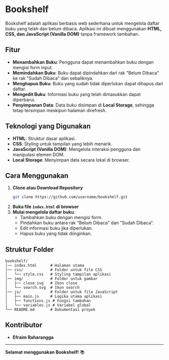 # Bookshelf

Bookshelf adalah aplikasi berbasis web sederhana untuk mengelola daftar buku yang telah dan belum dibaca. Aplikasi ini dibuat menggunakan **HTML, CSS, dan JavaScript (Vanilla DOM)** tanpa framework tambahan.

## Fitur

- **Menambahkan Buku**: Pengguna dapat menambahkan buku dengan mengisi form input.
- **Memindahkan Buku**: Buku dapat dipindahkan dari rak "Belum Dibaca" ke rak "Sudah Dibaca" dan sebaliknya.
- **Menghapus Buku**: Buku yang sudah tidak diperlukan dapat dihapus dari daftar.
- **Mengedit Buku**: Informasi buku yang telah dimasukkan dapat diperbarui.
- **Penyimpanan Data**: Data buku disimpan di **Local Storage**, sehingga tetap tersimpan meskipun halaman direfresh.

## Teknologi yang Digunakan

- **HTML**: Struktur dasar aplikasi.
- **CSS**: Styling untuk tampilan yang lebih menarik.
- **JavaScript (Vanilla DOM)**: Mengelola interaksi pengguna dan manipulasi elemen DOM.
- **Local Storage**: Menyimpan data secara lokal di browser.

## Cara Menggunakan

1. **Clone atau Download Repository**
   ```bash
   git clone https://github.com/username/bookshelf.git
   ```
2. **Buka file `index.html` di browser**
3. **Mulai mengelola daftar buku**:
   - Tambahkan buku dengan mengisi form.
   - Pindahkan buku antara rak "Belum Dibaca" dan "Sudah Dibaca".
   - Edit informasi buku jika diperlukan.
   - Hapus buku yang tidak diinginkan.

## Struktur Folder
```
bookshelf/
│── index.html      # Halaman utama
│── css/            # Folder untuk file CSS
│   └── style.css   # Styling tampilan aplikasi
│── img/            # Folder untuk gambar
│   ├── close.svg   # Ikon close
│   └── search.svg  # Ikon search
│── js/             # Folder untuk file JavaScript
│   ├── main.js     # Logika utama aplikasi
│   ├── functions.js # Fungsi tambahan
│   └── variables.js # Variabel global
└── README.md       # Dokumentasi proyek
```

## Kontributor
- **Efraim Raharangga**

---
**Selamat menggunakan Bookshelf!** 📚

